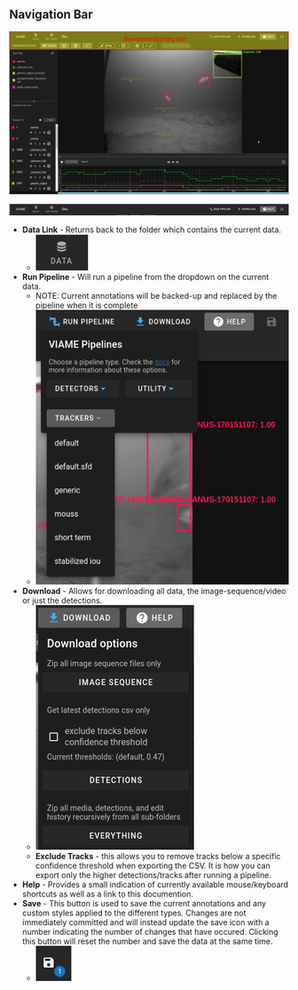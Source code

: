 ## Navigation Bar

![Navigation Bar Highlighted](images/UIView/NavBarHighlight.png)

![Navigation Bar](images/NavBar/Navbar.png)

* **Data Link** - Returns back to the folder which contains the current data.
    * ![Data Icon](images/NavBar/DataIcon.png)
* **Run Pipeline** - Will run a pipeline from the dropdown on the current data. 
    * NOTE: Current annotations will be backed-up and replaced by the pipeline when it is complete
    * ![Run Pipelines Menu](images/NavBar/RunPipelinesMenu.png)
* **Download** - Allows for downloading all data, the image-sequence/video or just the detections.
    * ![Download Menu](images/NavBar/DownloadMenu.png)
    * **Exclude Tracks** - this allows you to remove tracks below a specific confidence threshold when exporting the CSV.  It is how you can export only the higher detections/tracks after running a pipeline.
* **Help** - Provides a small indication of currently available mouse/keyboard shortcuts as well as a link to this documention.
* **Save** - This button is used to save the current annotations and any custom styles applied to the different types.  Changes are not immediately committed and will instead update the save icon with a number indicating the number of changes that have occured.  Clicking this button will reset the number and save the data at the same time.
    * ![Save Icon](images/NavBar/SaveIcon.png)
